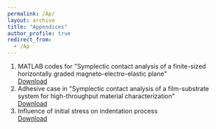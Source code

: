 ```yaml
---
permalink: /Ap/
layout: archive
title: "Appendices"
author_profile: true
redirect_from: 
  - /Ap
---
```

1. MATLAB codes for "Symplectic contact analysis of a finite-sized horizontally graded magneto-electro-elastic plane" <br>
[Download](http://chainjackson.github.io/Chain.github.io/files/codes_for_RSPA-2024-0591.zip)
2. Adhesive case in "Symplectic contact analysis of a film-substrate system for high-throughput material characterization" <br>
[Download](http://chainjackson.github.io/Chain.github.io/files/Adhesive_case.pdf)
3. Influence of initial stress on indentation process <br>
[Download](http://chainjackson.github.io/Chain.github.io/files/Initial_stress.pdf)

